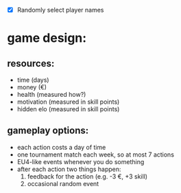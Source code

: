 - [x] Randomly select player names
# game design:

## resources:
- time (days)
- money (€)
- health (measured how?)
- motivation (measured in skill points)
- hidden elo (measured in skill points)

## gameplay options:

- each action costs a day of time
- one tournament match each week, so at most 7 actions
- EU4-like events whenever you do something
- after each action two things happen:
  1. feedback for the action (e.g. -3 €, +3 skill)
  2. occasional random event